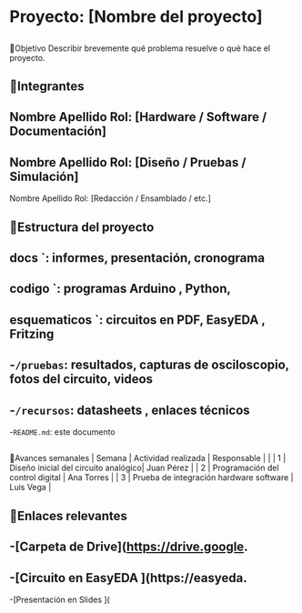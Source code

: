# Proyecto: [Nombre del proyecto]
##
🎯Objetivo
Describir brevemente qué problema resuelve o qué hace el proyecto.
##
👥Integrantes
-
Nombre Apellido Rol: [Hardware / Software / Documentación]
-
Nombre Apellido Rol: [Diseño / Pruebas / Simulación]
-
Nombre Apellido Rol: [Redacción / Ensamblado / etc.]
##
📁Estructura del proyecto
-
docs `: informes, presentación, cronograma
-
codigo `: programas Arduino , Python,
-
esquematicos `: circuitos en PDF, EasyEDA , Fritzing
-
-`/pruebas`: resultados, capturas de osciloscopio, fotos del circuito, videos
-
-`/recursos`: datasheets , enlaces técnicos
-
-`README.md`: este documento
##
📅Avances semanales
| Semana | Actividad realizada | Responsable |
|
| 1 | Diseño inicial del circuito analógico| Juan Pérez |
| 2 | Programación del control digital | Ana Torres |
| 3 | Prueba de integración hardware
software | Luis Vega |
##
🔗Enlaces relevantes
-
-[Carpeta de Drive](https://drive.google.
-
-[Circuito en EasyEDA ](https://easyeda.
-
-[Presentación en Slides ](
